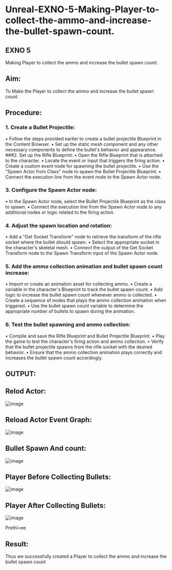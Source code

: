# Unreal-EXNO-5-Making-Player-to-collect-the-ammo-and-increase-the-bullet-spawn-count.
## EXNO 5
Making Player to collect the ammo and increase the bullet spawn count.
## Aim:
To Make the  Player to collect the ammo and increase the bullet spawn count.

## Procedure:
### 1.	Create a Bullet Projectile:
•	Follow the steps provided earlier to create a bullet projectile Blueprint in the Content Browser.
•	Set up the static mesh component and any other necessary components to define the bullet's behavior and appearance.
###2.	Set up the Rifle Blueprint:
•	Open the Rifle Blueprint that is attached to the character.
•	Locate the event or input that triggers the firing action.
•	Create a custom event node for spawning the bullet projectile.
•	Use the "Spawn Actor from Class" node to spawn the Bullet Projectile Blueprint.
•	Connect the execution line from the event node to the Spawn Actor node.
### 3.	Configure the Spawn Actor node:
•	In the Spawn Actor node, select the Bullet Projectile Blueprint as the class to spawn.
•	Connect the execution line from the Spawn Actor node to any additional nodes or logic related to the firing action.
### 4.	Adjust the spawn location and rotation:
•	Add a "Get Socket Transform" node to retrieve the transform of the rifle socket where the bullet should spawn.
•	Select the appropriate socket in the character's skeletal mesh.
•	Connect the output of the Get Socket Transform node to the Spawn Transform input of the Spawn Actor node.
### 5.	Add the ammo collection animation and bullet spawn count increase:
•	Import or create an animation asset for collecting ammo.
•	Create a variable in the character's Blueprint to track the bullet spawn count.
•	Add logic to increase the bullet spawn count whenever ammo is collected.
•	Create a sequence of nodes that plays the ammo collection animation when triggered.
•	Use the bullet spawn count variable to determine the appropriate number of bullets to spawn during the animation.
### 6.	Test the bullet spawning and ammo collection:
•	Compile and save the Rifle Blueprint and Bullet Projectile Blueprint.
•	Play the game to test the character's firing action and ammo collection.
•	Verify that the bullet projectile spawns from the rifle socket with the desired behavior.
•	Ensure that the ammo collection animation plays correctly and increases the bullet spawn count accordingly.

## OUTPUT:
## Relod Actor:
![image](https://github.com/Prethiveerajan/Unreal-EXNO-5-Making-Player-to-collect-the-ammo-and-increase-the-bullet-spawn-count./assets/94233064/9238da2d-a287-4333-9f31-1c3d075db3d0)

  




## Reload Actor Event Graph:
![image](https://github.com/Prethiveerajan/Unreal-EXNO-5-Making-Player-to-collect-the-ammo-and-increase-the-bullet-spawn-count./assets/94233064/a5657f1d-724f-4bb0-8078-b5b76392ea0d)

  
## Bullet Spawn And count:
![image](https://github.com/Prethiveerajan/Unreal-EXNO-5-Making-Player-to-collect-the-ammo-and-increase-the-bullet-spawn-count./assets/94233064/1781ec44-005a-4150-9c34-1e57bb882abe)

  
## Player Before Collecting Bullets:
![image](https://github.com/Prethiveerajan/Unreal-EXNO-5-Making-Player-to-collect-the-ammo-and-increase-the-bullet-spawn-count./assets/94233064/0550b8b1-9a5c-4cb6-a1db-8f091a66783a)

 
## Player After Collecting Bullets:
![image](https://github.com/Prethiveerajan/Unreal-EXNO-5-Making-Player-to-collect-the-ammo-and-increase-the-bullet-spawn-count./assets/94233064/d6c5cfe4-18cb-47bc-8718-08ebdab03450)

 
 Prethi>ee


## Result:
Thus we successfully created a Player to collect the ammo and increase the bullet spawn count


